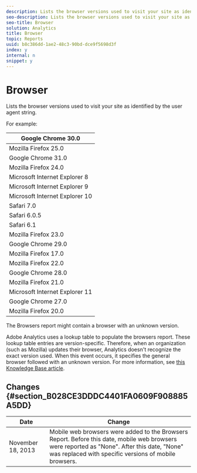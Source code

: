 ```yaml
---
description: Lists the browser versions used to visit your site as identified by the user agent string.
seo-description: Lists the browser versions used to visit your site as identified by the user agent string.
seo-title: Browser
solution: Analytics
title: Browser
topic: Reports
uuid: b8c386dd-1ae2-48c3-90bd-dce9f5698d3f
index: y
internal: n
snippet: y
---
```


# Browser

Lists the browser versions used to visit your site as identified by the user agent string.

 For example: 

|  Google Chrome 30.0  |
|---|
|  Mozilla Firefox 25.0  |
|  Google Chrome 31.0  |
|  Mozilla Firefox 24.0  |
|  Microsoft Internet Explorer 8  |
|  Microsoft Internet Explorer 9  |
|  Microsoft Internet Explorer 10  |
|  Safari 7.0  |
|  Safari 6.0.5  |
|  Safari 6.1  |
|  Mozilla Firefox 23.0  |
|  Google Chrome 29.0  |
|  Mozilla Firefox 17.0  |
|  Mozilla Firefox 22.0  |
|  Google Chrome 28.0  |
|  Mozilla Firefox 21.0  |
|  Microsoft Internet Explorer 11  |
|  Google Chrome 27.0  |
|  Mozilla Firefox 20.0  |

The Browsers report might contain a browser with an unknown version.

Adobe Analytics uses a lookup table to populate the browsers report. These lookup table entries are version-specific. Therefore, when an organization (such as Mozilla) updates their browser, Analytics doesn't recognize the exact version used. When this event occurs, it specifies the general browser followed with an unknown version. For more information, see [this Knowledge Base article](https://helpx.adobe.com/analytics/kb/browser-unknown-version.html).

## Changes {#section_B028CE3DDDC4401FA0609F908885A5DD}

|  Date  | Change  |
|---|---|
|  November 18, 2013  | Mobile web browsers were added to the Browsers Report. Before this date, mobile web browsers were reported as "None". After this date, "None" was replaced with specific versions of mobile browsers.  |

